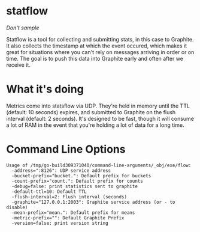 # statflow

_Don't sample_

Statflow is a tool for collecting and submitting stats, in this case to Graphite.  It also collects the timestamp at which the event occured, which makes it great for situations where you can't rely on messages arriving in order or on time.  The goal is to push this data into Graphite early and often after we receive it.

# What it's doing

Metrics come into statsflow via UDP.  They're held in memory until the TTL (default: 10 seconds) expires, and submitted to Graphite on the flush interval (default: 2 seconds).  It's designed to be fast, though it will consume a lot of RAM in the event that you're holding a lot of data for a long time.

# Command Line Options

```
Usage of /tmp/go-build309371040/command-line-arguments/_obj/exe/flow:
  -address=":8126": UDP service address
  -bucket-prefix="bucket.": Default prefix for buckets
  -count-prefix="count.": Default prefix for counts
  -debug=false: print statistics sent to graphite
  -default-ttl=10: Default TTL
  -flush-interval=2: Flush interval (seconds)
  -graphite="127.0.0.1:2003": Graphite service address (or - to disable)
  -mean-prefix="mean.": Default prefix for means
  -metric-prefix="": Default Graphite Prefix
  -version=false: print version string
```